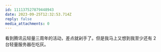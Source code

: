 ```yaml
---
id: 111137527879448943
date: 2023-09-25T12:32:53.714Z
reply: false
media_attachments: 0
---
```


看到腾讯云轻量三周年的活动，差点就剁手了。但是我马上又想到我至少还有 2 台轻量服务器在吃灰。

